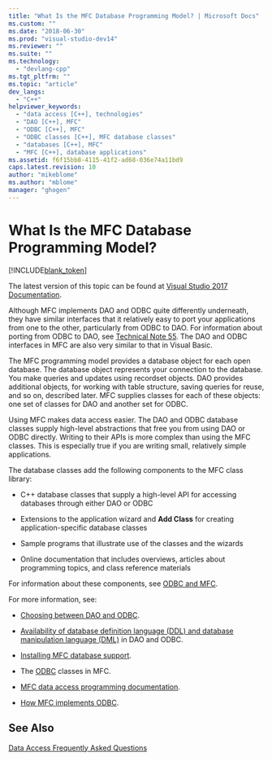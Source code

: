 ```yaml
---
title: "What Is the MFC Database Programming Model? | Microsoft Docs"
ms.custom: ""
ms.date: "2018-06-30"
ms.prod: "visual-studio-dev14"
ms.reviewer: ""
ms.suite: ""
ms.technology: 
  - "devlang-cpp"
ms.tgt_pltfrm: ""
ms.topic: "article"
dev_langs: 
  - "C++"
helpviewer_keywords: 
  - "data access [C++], technologies"
  - "DAO [C++], MFC"
  - "ODBC [C++], MFC"
  - "ODBC classes [C++], MFC database classes"
  - "databases [C++], MFC"
  - "MFC [C++], database applications"
ms.assetid: f6f15bb8-4115-41f2-ad68-036e74a11bd9
caps.latest.revision: 10
author: "mikeblome"
ms.author: "mblome"
manager: "ghogen"
---
```

# What Is the MFC Database Programming Model?
[!INCLUDE[blank_token](../includes/blank-token.md)]

The latest version of this topic can be found at [Visual Studio 2017 Documentation](https://docs.microsoft.com/en-us/visualstudio/).  
  
Although MFC implements DAO and ODBC quite differently underneath, they have similar interfaces that it relatively easy to port your applications from one to the other, particularly from ODBC to DAO. For information about porting from ODBC to DAO, see [Technical Note 55](../mfc/tn055-migrating-mfc-odbc-database-class-applications-to-mfc-dao-classes.md). The DAO and ODBC interfaces in MFC are also very similar to that in Visual Basic.  
  
 The MFC programming model provides a database object for each open database. The database object represents your connection to the database. You make queries and updates using recordset objects. DAO provides additional objects, for working with table structure, saving queries for reuse, and so on, described later. MFC supplies classes for each of these objects: one set of classes for DAO and another set for ODBC.  
  
 Using MFC makes data access easier. The DAO and ODBC database classes supply high-level abstractions that free you from using DAO or ODBC directly. Writing to their APIs is more complex than using the MFC classes. This is especially true if you are writing small, relatively simple applications.  
  
 The database classes add the following components to the MFC class library:  
  
-   C++ database classes that supply a high-level API for accessing databases through either DAO or ODBC  
  
-   Extensions to the application wizard and **Add Class** for creating application-specific database classes  
  
-   Sample programs that illustrate use of the classes and the wizards  
  
-   Online documentation that includes overviews, articles about programming topics, and class reference materials  
  
 For information about these components, see [ODBC and MFC](../data/odbc/odbc-and-mfc.md).  
  
 For more information, see:  
  
-   [Choosing between DAO and ODBC](../data/should-i-use-dao-or-odbc-q.md).  
  
-   [Availability of database definition language (DDL) and database manipulation language (DML)](../data/are-ddl-and-dml-supported-q.md) in DAO and ODBC.  
  
-   [Installing MFC database support](../data/installing-mfc-database-support.md).  
  
-   The [ODBC](../data/odbc/odbc-and-mfc.md) classes in MFC.  
  
-   [MFC data access programming documentation](../data/mfc-database-documentation.md).  
  
-   [How MFC implements ODBC](../data/odbc/odbc-and-mfc.md).  
  
## See Also  
 [Data Access Frequently Asked Questions](../data/data-access-frequently-asked-questions-mfc-data-access.md)

